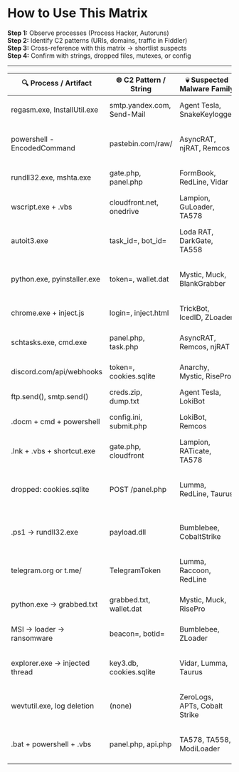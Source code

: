 
# How to Use This Matrix

**Step 1:** Observe processes (Process Hacker, Autoruns)  
**Step 2:** Identify C2 patterns (URIs, domains, traffic in Fiddler)  
**Step 3:** Cross-reference with this matrix → shortlist suspects  
**Step 4:** Confirm with strings, dropped files, mutexes, or config

---

| 🔍 Process / Artifact        | 🌐 C2 Pattern / String           | 💀 Suspected Malware Family          | 🧠 Behavior / Notes                                                  |
|-----------------------------|----------------------------------|--------------------------------------|---------------------------------------------------------------------|
| regasm.exe, InstallUtil.exe | smtp.yandex.com, Send-Mail       | Agent Tesla, SnakeKeylogger          | .NET stealer, SMTP exfil, logs to .zip/.txt                         |
| powershell -EncodedCommand  | pastebin.com/raw/                | AsyncRAT, njRAT, Remcos              | Base64 config or payload, remote code exec                          |
| rundll32.exe, mshta.exe     | gate.php, panel.php              | FormBook, RedLine, Vidar             | Common POST exfil path, classic stealers                            |
| wscript.exe + .vbs          | cloudfront.net, onedrive         | Lampion, GuLoader, TA578             | Script loader to DLL or EXE, 2nd stage delivery                     |
| autoit3.exe                 | task_id=, bot_id=                | Loda RAT, DarkGate, TA558            | AutoIt dropper, likely chained from VBS or shortcut                 |
| python.exe, pyinstaller.exe| token=, wallet.dat               | Mystic, Muck, BlankGrabber           | Python stealers, grabs Discord tokens, browser wallets              |
| chrome.exe + inject.js     | login=, inject.html              | TrickBot, IcedID, ZLoader            | Banking trojans w/ web inject overlays                              |
| schtasks.exe, cmd.exe      | panel.php, task.php              | AsyncRAT, Remcos, njRAT              | Scheduled tasks as persistence & loader                             |
| discord.com/api/webhooks   | token=, cookies.sqlite           | Anarchy, Mystic, RisePro             | Discord exfil, often bundled in Python stealers                     |
| ftp.send(), smtp.send()    | creds.zip, dump.txt              | Agent Tesla, LokiBot                 | FTP/SMTP exfil of dumped data                                       |
| .docm + cmd + powershell   | config.ini, submit.php           | LokiBot, Remcos                      | Macro dropper chain, .ini config used in Lokibot                    |
| .lnk + .vbs + shortcut.exe | gate.php, cloudfront             | Lampion, RATicate, TA578             | LNK chain into loader (VBS or AutoIt)                               |
| dropped: cookies.sqlite    | POST /panel.php                  | Lumma, RedLine, Taurus               | Browser stealer families, includes autofill/cookie grab             |
| .ps1 → rundll32.exe        | payload.dll                      | Bumblebee, CobaltStrike              | Powershell loaders → DLL stage → often ransomware                   |
| telegram.org or t.me/      | TelegramToken                    | Lumma, Raccoon, RedLine              | Telegram-based exfil seen in wallet grabbers                        |
| python.exe → grabbed.txt   | grabbed.txt, wallet.dat          | Mystic, Muck, RisePro                | Drops plain text loot file locally before upload                    |
| MSI → loader → ransomware  | beacon=, botid=                  | Bumblebee, ZLoader                   | Staged loader often used pre-ransomware                             |
| explorer.exe → injected thread | key3.db, cookies.sqlite      | Vidar, Lumma, Taurus                 | Browser data stealers inject into explorer/svchost                  |
| wevtutil.exe, log deletion | (none)                           | ZeroLogs, APTs, Cobalt Strike        | Anti-forensics/log clearing post-exec                               |
| .bat + powershell + .vbs   | panel.php, api.php               | TA578, TA558, ModiLoader             | Script-based loader chains seen in email/phishing                   |
